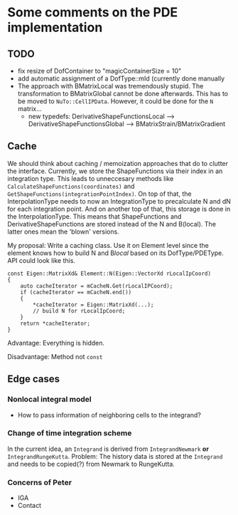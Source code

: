 # Some comments on the PDE implementation


## TODO

- fix resize of DofContainer to "magicContainerSize = 10"
- add automatic assignment of a DofType::mId (currently done manually
- The approach with BMatrixLocal was tremendously stupid. The transformation to BMatrixGlobal cannot be done afterwards. This has to be moved to `NuTo::CellIPData`. However, it could be done for the `N` matrix...
    - new typedefs: DerivativeShapeFunctionsLocal --> DerivativeShapeFunctionsGlobal --> BMatrixStrain/BMatrixGradient

## Cache

We should think about caching / memoization approaches that do to clutter the interface. Currently, we store the ShapeFunctions via their index in an integration type. This leads to unneccesary methods like `CalculateShapeFunctions(coordinates)` and `GetShapeFunctions(integrationPointIndex)`. On top of that, the InterpolationType needs to now an IntegrationType to precalculate N and dN for each integration point. And on another top of that, this storage is done in the InterpolationType. This means that ShapeFunctions and DerivativeShapeFunctions are stored instead of the N and B(local). The latter ones mean the 'blown' versions. 

My proposal: Write a caching class. Use it on Element level since the element knows how to build N and B*local* based on its DofType/PDEType. API could look like this.

~~~{.cpp}
const Eigen::MatrixXd& Element::N(Eigen::VectorXd rLocalIpCoord)
{
    auto cacheIterator = mCacheN.Get(rLocalIPCoord);
    if (cacheIterator == mCacheN.end())
    {
        *cacheIterator = Eigen::MatrixXd(...);
        // build N for rLocalIpCoord;
    }
    return *cacheIterator;
}
~~~
Advantage: Everything is hidden.

Disadvantage: Method not `const`



## Edge cases

### Nonlocal integral model

- How to pass information of neighboring cells to the integrand?


### Change of time integration scheme

In the current idea, an `Integrand` is derived from `IntegrandNewmark` **or** `IntegrandRungeKutta`. Problem: The history data is stored at the `Integrand` and needs to be copied(?) from Newmark to RungeKutta.

### Concerns of Peter

- IGA
- Contact

